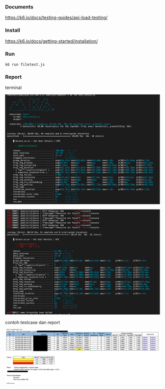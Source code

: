 ### Documents
https://k6.io/docs/testing-guides/api-load-testing/

### Install
https://k6.io/docs/getting-started/installation/

### Run
```
k6 run filetest.js
```

### Report

terminal

![plot](./screenshots/Screen%20Shot%202022-03-30%20at%2019.42.42.png)

![plot](./screenshots/Screen%20Shot%202022-03-30%20at%2019.38.53.png)


contoh testcase dan report

![plot](./screenshots/Screen%20Shot%202022-03-30%20at%2019.47.34.png)